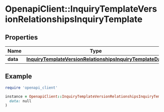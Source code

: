 # OpenapiClient::InquiryTemplateVersionRelationshipsInquiryTemplate

## Properties

| Name | Type | Description | Notes |
| ---- | ---- | ----------- | ----- |
| **data** | [**InquiryTemplateVersionRelationshipsInquiryTemplateData**](InquiryTemplateVersionRelationshipsInquiryTemplateData.md) |  | [optional] |

## Example

```ruby
require 'openapi_client'

instance = OpenapiClient::InquiryTemplateVersionRelationshipsInquiryTemplate.new(
  data: null
)
```


